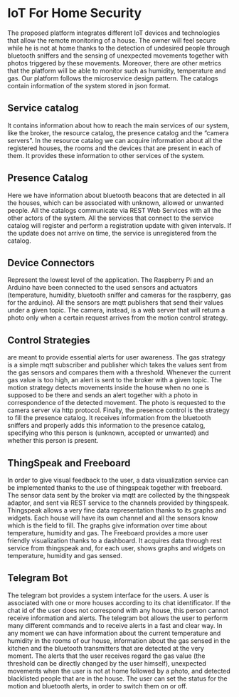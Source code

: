 # IoT For Home Security
The proposed platform integrates different IoT devices and technologies that allow the remote monitoring of a house. The owner will feel secure while he is not at home thanks to the detection of undesired people through bluetooth sniffers and the sensing of unexpected movements together with photos triggered by these movements.
Moreover, there are other metrics that the platform will be able to monitor such as humidity, temperature and gas.
Our platform follows the microservice design pattern. 
The catalogs contain information of the system stored in json format.
## Service catalog 
It contains information about how to reach the main services of our system, like the broker, the resource catalog, the presence catalog and the “camera servers”.
In the resource catalog we can acquire information about all the registered houses, the rooms and the devices that are present in each of them. It provides these information to other services of the system.
## Presence Catalog 
Here we have information about bluetooth beacons that are detected in all the houses, which can be associated with unknown, allowed or unwanted people.
All the catalogs communicate via REST Web Services with all the other actors of the system. All the services that connect to the service catalog will register and perform a registration update with given intervals. If the update does not arrive on time, the service is unregistered from the catalog.
## Device Connectors
Represent the lowest level of the application. The Raspberry Pi and an Arduino have been connected to the used sensors and actuators (temperature, humidity, bluetooth sniffer and cameras for the raspberry, gas for the arduino). All the sensors are mqtt publishers that send their values under a given topic. The camera, instead, is a web server that will return a photo only when a certain request arrives from the motion control strategy.
## Control Strategies
are meant to provide essential alerts for user awareness. The gas strategy is a simple mqtt subscriber and publisher which takes the values sent from the gas sensors and compares them with a threshold. Whenever the current gas value is too high, an alert is sent to the broker with a given topic. 
The motion strategy detects movements inside the house when no one is supposed to be there and sends an alert together with a photo in correspondence of the detected movement. The photo is requested to the camera server via http protocol. Finally, the presence control is the strategy to fill the presence catalog. It receives information from the bluetooth sniffers and properly adds this information to the presence catalog, specifying who this person is (unknown, accepted or unwanted) and whether this person is present.
## ThingSpeak and Freeboard 
In order to give visual feedback to the user, a data visualization service can be implemented thanks to the use of thingspeak together with freeboard. The sensor data sent by the broker via mqtt are collected by the thingspeak adaptor, and sent via REST service to the channels provided by thingspeak. Thingspeak allows a very fine data representation thanks to its graphs and widgets. Each house will have its own channel and all the sensors know which is the field to fill. The graphs give information over time about temperature, humidity and gas.  The Freeboard provides a more user friendly visualization thanks to a dashboard. It acquires data through rest service from thingspeak and, for each user, shows graphs and widgets on temperature, humidity and gas sensed. 
## Telegram Bot 
The telegram bot provides a system interface for the users. A user is associated with one or more houses according to its chat identificator. If the chat id of the user does not correspond with any house, this person cannot receive information and alerts. The telegram bot allows the user to perform many different commands and to receive alerts in a fast and clear way. In any moment we can have information about the current temperature and humidity in the rooms of our house, information about the gas sensed in the kitchen and the bluetooth transmitters that are detected at the very moment. The alerts that the user receives regard the gas value (the threshold can be directly changed by the user himself), unexpected movements when the user is not at home followed by a photo, and detected blacklisted people that are in the house.
The user can set the status for the motion and bluetooth alerts, in order to switch them on or off.

